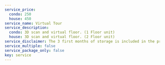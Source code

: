 ```yaml
---
service_price:
  condo: 250
  house: 450
service_name: Virtual Tour
service_description:
  condo: 3D scan and virtual floor. (1 Floor unit)
  house: 3D scan and virtual floor. (2 Floor unit)
service_disclaimer: The 3 first months of storage is included in the price of virtual tours.
service_multiple: false
service_package_only: false
key: service
---
```

